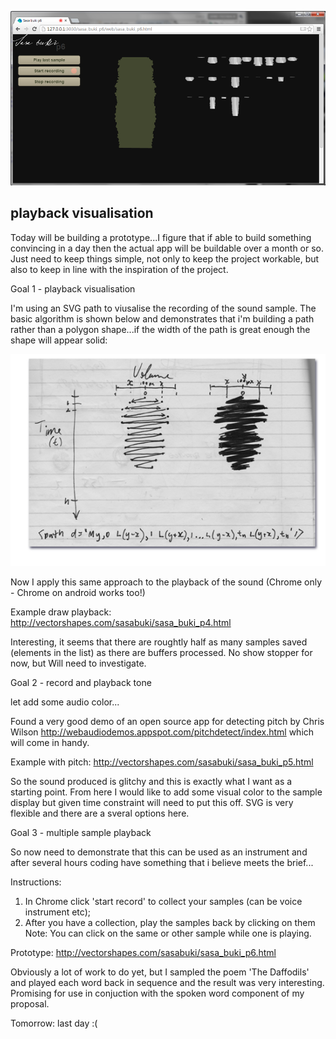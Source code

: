 ﻿![Sample Playback](../project_images/p6.png?raw=true "Prototype")

## playback visualisation

Today will be building a prototype...I figure that if able to build something convincing in a day then the actual app will be buildable over a month or so. Just need to keep things simple, not only to keep the project workable, but also to keep in line with the inspiration of the project.

Goal 1 - playback visualisation

I'm using an SVG path to viusalise the recording of the sound sample. The basic algorithm is shown below and demonstrates that i'm building a path rather than a polygon shape...if the width of the path is great enough the shape will appear solid:

![drawing the path](../project_images/drawing.png?raw=true "drawing the path")

Now I apply this same approach to the playback of the sound (Chrome only - Chrome on android works too!)

Example draw playback: http://vectorshapes.com/sasabuki/sasa_buki_p4.html

Interesting, it seems that there are roughtly half as many samples saved (elements in the list) as there are buffers processed. No show stopper for now, but Will need to investigate.

Goal 2 - record and playback tone

let add some audio color...

Found a very good demo of an open source app for detecting pitch by Chris Wilson http://webaudiodemos.appspot.com/pitchdetect/index.html which will come in handy.

Example with pitch: http://vectorshapes.com/sasabuki/sasa_buki_p5.html
 
So the sound produced is glitchy and this is exactly what I want as a starting point. From here I would like to add some visual color to the sample display but given time constraint will need to put this off. SVG is very flexible and there are a sveral options here. 

Goal 3 - multiple sample playback

So now need to demonstrate that this can be used as an instrument and after several hours coding have something that i believe meets the brief... 

Instructions: 
1. In Chrome click 'start record' to collect your samples (can be voice instrument etc);
2. After you have a collection, play the samples back by clicking on them
Note: You can click on the same or other sample while one is playing.

Prototype: http://vectorshapes.com/sasabuki/sasa_buki_p6.html

Obviously a lot of work to do yet, but I sampled the poem 'The Daffodils' and played each word back in sequence and the result was very interesting. Promising for use in conjuction with the spoken word component of my proposal.


Tomorrow: last day :( 











